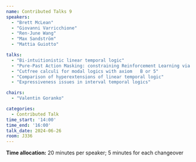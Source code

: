 ```yaml
---
name: Contributed Talks 9
speakers: 
  - "Brett McLean"
  - "Giovanni Varricchione"
  - "Ren-June Wang"
  - "Max Sandström"
  - "Mattia Guiotto"

talks: 
  - "Bi-intuitionistic linear temporal logic"
  - "Pure-Past Action Masking: constraining Reinforcement Learning via pure-past LTL"
  - "Cutfree calculi for modal logics with axiom   B or 5"
  - "Comparison of hyperextensions of linear temporal logic"
  - "Expressiveness issues in interval temporal logics"

chairs:
  - "Valentin Goranko"

categories:
  - Contributed Talk
time_start: '14:00'
time_end: '16:00'
talk_date: 2024-06-26
room: J336
---
```

**Time allocation:** 20 minutes per speaker; 5 minutes for each changeover
